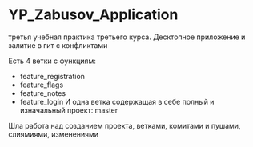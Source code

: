 # YP_Zabusov_Application
третья учебная практика третьего курса. Десктопное приложение и залитие в гит с конфликтами

Есть 4 ветки с функциям:
- feature_registration
- feature_flags
- feature_notes
- feature_login
И одна ветка содержащая в себе полный и изначальный проект: master

Шла работа над созданием проекта, ветками, комитами и пушами, слиямиями, изменениями 
